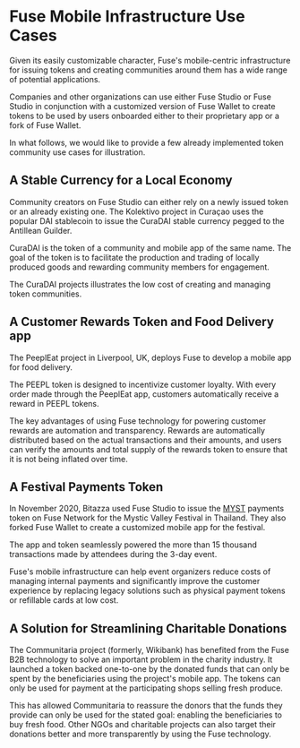 # Fuse Mobile Infrastructure Use Cases

Given its easily customizable character, Fuse's mobile-centric infrastructure for issuing tokens and creating communities around them has a wide range of potential applications.

Companies and other organizations can use either Fuse Studio or Fuse Studio in conjunction with a customized version of Fuse Wallet to create tokens to be used by users onboarded either to their proprietary app or a fork of Fuse Wallet. 

In what follows, we would like to provide a few already implemented token community use cases for illustration.

## A Stable Currency for a Local Economy

Community creators on Fuse Studio can either rely on a newly issued token or an already existing one. The Kolektivo project in Curaçao uses the popular DAI stablecoin to issue the CuraDAI stable currency pegged to the Antillean Guilder.

CuraDAI is the token of a community and mobile app of the same name. The goal of the token is to facilitate the production and trading of locally produced goods and rewarding community members for engagement.

The CuraDAI projects illustrates the low cost of creating and managing token communities.  

## A Customer Rewards Token and Food Delivery app

The PeeplEat project in Liverpool, UK, deploys Fuse to develop a mobile app for food delivery. 

The PEEPL token is designed to incentivize customer loyalty. With every order made through the PeeplEat app, customers automatically receive a reward in PEEPL tokens. 

The key advantages of using Fuse technology for powering customer rewards are automation and transparency. Rewards are automatically distributed based on the actual transactions and their amounts, and users can verify the amounts and total supply of the rewards token to ensure that it is not being inflated over time.  

## A Festival Payments Token

In November 2020, Bitazza used Fuse Studio to issue the [MYST](https://explorer.fuse.io/address/0x510FAD1AD23064Ae881B129314EFdD9FDa6d4782/transactions) payments token on Fuse Network for the Mystic Valley Festival in Thailand. They also forked Fuse Wallet to create a customized mobile app for the festival. 

The app and token seamlessly powered the more than 15 thousand transactions made by attendees during the 3-day event. 

Fuse's mobile infrastructure can help event organizers reduce costs of managing internal payments and significantly improve the customer experience by replacing legacy solutions such as physical payment tokens or refillable cards at low cost.

## A Solution for Streamlining Charitable Donations

The Communitaria project \(formerly, Wikibank\) has benefited from the Fuse B2B technology to solve an important problem in the charity industry. It launched a token backed one-to-one by the donated funds that can only be spent by the beneficiaries using the project's mobile app. The tokens can only be used for payment at the participating shops selling fresh produce.

This has allowed Communitaria to reassure the donors that the funds they provide can only be used for the stated goal: enabling the beneficiaries to buy fresh food. Other NGOs and charitable projects can also target their donations better and more transparently by using the Fuse technology.  

